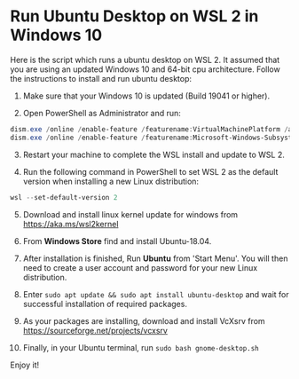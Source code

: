# Run Ubuntu Desktop on WSL 2 in Windows 10
Here is the script which runs a ubuntu desktop on WSL 2. It assumed that you are using an updated Windows 10 and 64-bit cpu architecture. Follow the instructions to install and run ubuntu desktop:

1. Make sure that your Windows 10 is updated (Build 19041 or higher).

2. Open PowerShell as Administrator and run:

```powershell
dism.exe /online /enable-feature /featurename:VirtualMachinePlatform /all /norestart
dism.exe /online /enable-feature /featurename:Microsoft-Windows-Subsystem-Linux /all /norestart
```

3. Restart your machine to complete the WSL install and update to WSL 2.

4. Run the following command in PowerShell to set WSL 2 as the default version when installing a new Linux distribution:

```powershell
wsl --set-default-version 2
```

5. Download and install linux kernel update for windows from https://aka.ms/wsl2kernel

6. From **Windows Store** find and install Ubuntu-18.04.

7. After installation is finished, Run **Ubuntu** from 'Start Menu'. You will then need to create a user account and password for your new Linux distribution.

8. Enter ```sudo apt update && sudo apt install ubuntu-desktop``` and wait for successful installation of required packages.

9. As your packages are installing, download and install VcXsrv from https://sourceforge.net/projects/vcxsrv

10. Finally, in your Ubuntu terminal, run ```sudo bash gnome-desktop.sh```


Enjoy it!
